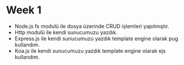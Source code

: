 # Week 1 

* Node.js fs modulü ile dosya üzerinde CRUD işlemleri yapılmıştır.
* Http modulü ile kendi sunucumuzu yazdık.
* Express.js ile kendi sunucumuzu yazdık template engine olarak pug kullandım.
* Koa.js ile kendi sunucumuzu yazdık template engine olarak ejs kullandım.

